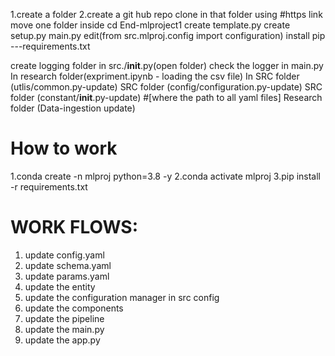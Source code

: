 1.create a folder 
2.create a git hub repo
clone in that folder using #https link
move one folder inside cd End-mlproject1
create template.py
create setup.py
main.py edit(from src.mlproj.config import configuration)
install pip ---requirements.txt

create logging folder in src./__init__.py(open folder)
check the logger in main.py
In research folder(expriment.ipynb - loading the csv file)
In SRC folder (utlis/common.py-update)
SRC folder (config/configuration.py-update)
SRC folder (constant/__init__.py-update) #[where the path to all yaml files]
Research folder (Data-ingestion update)
    



# How to work
1.conda create -n mlproj python=3.8 -y 
2.conda activate mlproj
3.pip install -r requirements.txt

# WORK FLOWS:
1. update config.yaml
2. update schema.yaml
3. update params.yaml
4. update the entity
5. update the configuration manager in src config
6. update the components
7. update the pipeline
8. update the main.py
9. update the app.py
